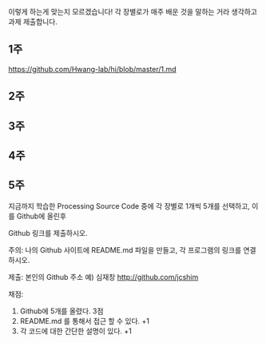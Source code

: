 이렇게 하는게 맞는지 모르겠습니다! 각 장별로가 매주 배운 것을 말하는 거라 생각하고 과제 제출합니다.

## 1주
https://github.com/Hwang-lab/hi/blob/master/1.md

## 2주

## 3주

## 4주

## 5주


지금까지 학습한 Processing Source Code 중에
각 장별로 1개씩 5개를 선택하고, 이를 Github에 올린후

Github 링크를 제출하시오.

주의: 나의 Github 사이트에 README.md 파일을 만들고,
각 프로그램의 링크를 연결하시오.

제출: 본인의 Github 주소
예) 심재창 http://github.com/jcshim 

채점:

1. Github에 5개를 올렸다. 3점
2. README.md 를 통해서 접근 할 수 있다. +1
3. 각 코드에 대한 간단한 설명이 있다. +1

